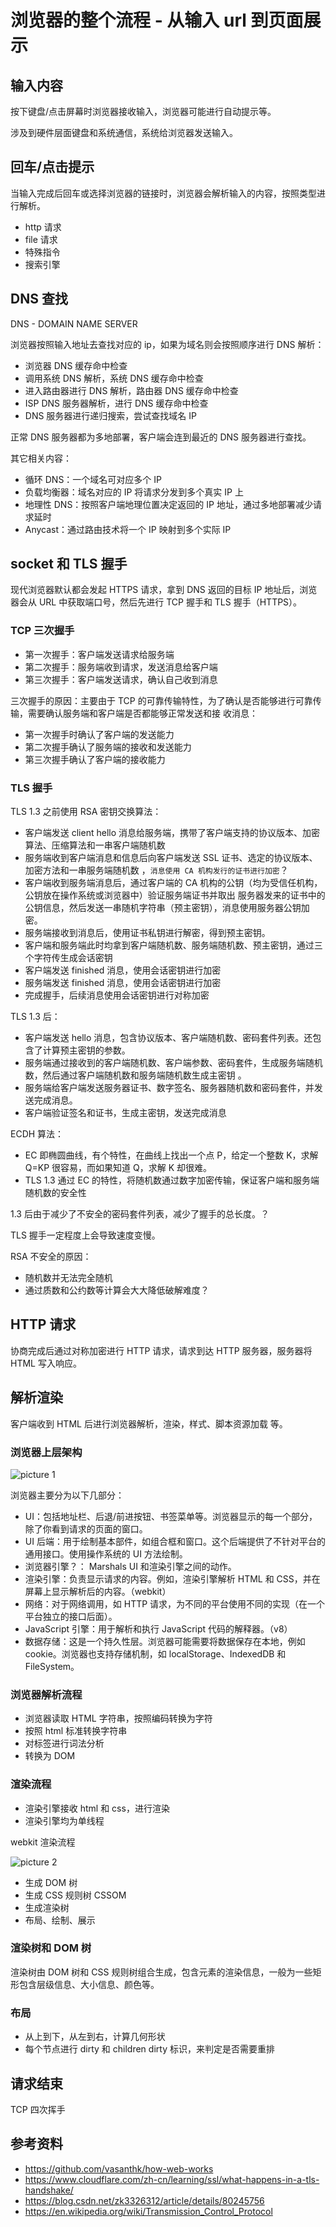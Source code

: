 # 浏览器的整个流程 - 从输入 url 到页面展示

## 输入内容

按下键盘/点击屏幕时浏览器接收输入，浏览器可能进行自动提示等。

涉及到硬件层面键盘和系统通信，系统给浏览器发送输入。

## 回车/点击提示

当输入完成后回车或选择浏览器的链接时，浏览器会解析输入的内容，按照类型进行解析。

-   http 请求
-   file 请求
-   特殊指令
-   搜索引擎

## DNS 查找

DNS - DOMAIN NAME SERVER

浏览器按照输入地址去查找对应的 ip，如果为域名则会按照顺序进行 DNS 解析：

-   浏览器 DNS 缓存命中检查
-   调用系统 DNS 解析，系统 DNS 缓存命中检查
-   进入路由器进行 DNS 解析，路由器 DNS 缓存命中检查
-   ISP DNS 服务器解析，进行 DNS 缓存命中检查
-   DNS 服务器进行递归搜索，尝试查找域名 IP

正常 DNS 服务器都为多地部署，客户端会连到最近的 DNS 服务器进行查找。

其它相关内容：

-   循环 DNS：一个域名可对应多个 IP
-   负载均衡器：域名对应的 IP 将请求分发到多个真实 IP 上
-   地理性 DNS：按照客户端地理位置决定返回的 IP 地址，通过多地部署减少请求延时
-   Anycast：通过路由技术将一个 IP 映射到多个实际 IP

## socket 和 TLS 握手

现代浏览器默认都会发起 HTTPS 请求，拿到 DNS 返回的目标 IP 地址后，浏览器会从 URL 中获取端口号，然后先进行 TCP 握手和 TLS
握手（HTTPS）。

### TCP 三次握手

-   第一次握手：客户端发送请求给服务端
-   第二次握手：服务端收到请求，发送消息给客户端
-   第三次握手：客户端发送请求，确认自己收到消息

三次握手的原因：主要由于 TCP 的可靠传输特性，为了确认是否能够进行可靠传输，需要确认服务端和客户端是否都能够正常发送和接
收消息：

-   第一次握手时确认了客户端的发送能力
-   第二次握手确认了服务端的接收和发送能力
-   第三次握手确认了客户端的接收能力

### TLS 握手

TLS 1.3 之前使用 RSA 密钥交换算法：

-   客户端发送 client hello 消息给服务端，携带了客户端支持的协议版本、加密算法、压缩算法和一串客户端随机数
-   服务端收到客户端消息和信息后向客户端发送 SSL 证书、选定的协议版本、加密方法和一串服务端随机数
    ，`消息使用 CA 机构发行的证书进行加密`？
-   客户端收到服务端消息后，通过客户端的 CA 机构的公钥（均为受信任机构，公钥放在操作系统或浏览器中）验证服务端证书并取出
    服务器发来的证书中的公钥信息，然后发送一串随机字符串（预主密钥），消息使用服务器公钥加密。
-   服务端接收到消息后，使用证书私钥进行解密，得到预主密钥。
-   客户端和服务端此时均拿到客户端随机数、服务端随机数、预主密钥，通过三个字符传生成会话密钥
-   客户端发送 finished 消息，使用会话密钥进行加密
-   服务端发送 finished 消息，使用会话密钥进行加密
-   完成握手，后续消息使用会话密钥进行对称加密

TLS 1.3 后：

-   客户端发送 hello 消息，包含协议版本、客户端随机数、密码套件列表。还包含了计算预主密钥的参数。
-   服务端通过接收到的客户端随机数、客户端参数、密码套件，生成服务端随机数，然后通过客户端随机数和服务端随机数生成主密钥
    。
-   服务端给客户端发送服务器证书、数字签名、服务器随机数和密码套件，并发送完成消息。
-   客户端验证签名和证书，生成主密钥，发送完成消息

ECDH 算法：

-   EC 即椭圆曲线，有个特性，在曲线上找出一个点 P，给定一个整数 K，求解 Q=KP 很容易，而如果知道 Q，求解 K 却很难。
-   TLS 1.3 通过 EC 的特性，将随机数通过数字加密传输，保证客户端和服务端随机数的安全性

1.3 后由于减少了不安全的密码套件列表，减少了握手的总长度。？

TLS 握手一定程度上会导致速度变慢。

RSA 不安全的原因：

-   随机数并无法完全随机
-   通过质数和公约数等计算会大大降低破解难度？

## HTTP 请求

协商完成后通过对称加密进行 HTTP 请求，请求到达 HTTP 服务器，服务器将 HTML 写入响应。

## 解析渲染

客户端收到 HTML 后进行浏览器解析，渲染，样式、脚本资源加载 等。

### 浏览器上层架构

![picture 1](/img/flow-02b6477c9a70969b0a228649cdc6d835816c593d6f15ef27407f666049c4d98d.png)

浏览器主要分为以下几部分：

-   UI：包括地址栏、后退/前进按钮、书签菜单等。浏览器显示的每一个部分，除了你看到请求的页面的窗口。
-   UI 后端：用于绘制基本部件，如组合框和窗口。这个后端提供了不针对平台的通用接口。使用操作系统的 UI 方法绘制。
-   浏览器引擎？： Marshals UI 和渲染引擎之间的动作。
-   渲染引擎：负责显示请求的内容。例如，渲染引擎解析 HTML 和 CSS，并在屏幕上显示解析后的内容。（webkit）
-   网络：对于网络调用，如 HTTP 请求，为不同的平台使用不同的实现（在一个平台独立的接口后面）。
-   JavaScript 引擎：用于解析和执行 JavaScript 代码的解释器。（v8）
-   数据存储：这是一个持久性层。浏览器可能需要将数据保存在本地，例如 cookie。浏览器也支持存储机制，如
    localStorage、IndexedDB 和 FileSystem。

### 浏览器解析流程

-   浏览器读取 HTML 字符串，按照编码转换为字符
-   按照 html 标准转换字符串
-   对标签进行词法分析
-   转换为 DOM

### 渲染流程

-   渲染引擎接收 html 和 css，进行渲染
-   渲染引擎均为单线程

webkit 渲染流程

![picture 2](/img/flow-33073395a3ad2a3caf19a02a05346431b159e1383afe9469dcf606d18fe79811.png)

-   生成 DOM 树
-   生成 CSS 规则树 CSSOM
-   生成渲染树
-   布局、绘制、展示

### 渲染树和 DOM 树

渲染树由 DOM 树和 CSS 规则树组合生成，包含元素的渲染信息，一般为一些矩形包含层级信息、大小信息、颜色等。

### 布局

-   从上到下，从左到右，计算几何形状
-   每个节点进行 dirty 和 children dirty 标识，来判定是否需要重排

## 请求结束

TCP 四次挥手

## 参考资料

-   https://github.com/vasanthk/how-web-works
-   https://www.cloudflare.com/zh-cn/learning/ssl/what-happens-in-a-tls-handshake/
-   https://blog.csdn.net/zk3326312/article/details/80245756
-   https://en.wikipedia.org/wiki/Transmission_Control_Protocol
